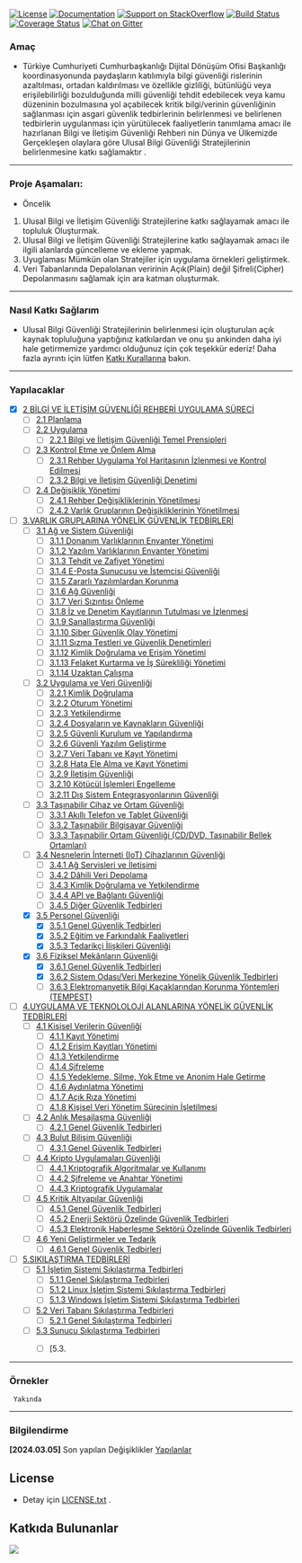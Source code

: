 [![License](https://img.shields.io/badge/license-AGPL-blue.svg?style=flat)](https://opensource.org/licenses/AGPL-3.0)
[![Documentation](https://img.shields.io/badge/docs-latest-brightgreen.svg?style=flat)](http://docs.ckan.org)
[![Support on StackOverflow](https://img.shields.io/badge/support-StackOverflow-yellowgreen.svg?style=flat)](https://stackoverflow.com/questions/tagged/ckan)
[![Build Status](https://circleci.com/gh/ckan/ckan.svg?style=shield)](https://circleci.com/gh/ckan/ckan)
[![Coverage Status](https://coveralls.io/repos/github/ckan/ckan/badge.svg?branch=master)](https://coveralls.io/github/ckan/ckan?branch=master)
[![Chat on Gitter](https://badges.gitter.im/gitterHQ/gitter.svg)](https://app.gitter.im/#/room/#Bg_Rehberi:gitter.im)




### Amaç
* Türkiye Cumhuriyeti Cumhurbaşkanlığı  Dijital Dönüşüm Ofisi Başkanlığı
koordinasyonunda paydaşların katılımıyla bilgi güvenliği rislerinin azaltılması, ortadan kaldırılması ve özellikle gizliliği,
bütünlüğü veya erişilebilirliği bozulduğunda milli güvenliği tehdit edebilecek veya kamu düzeninin
bozulmasına yol açabilecek kritik bilgi/verinin güvenliğinin sağlanması için asgari güvenlik tedbirlerinin
belirlenmesi ve belirlenen tedbirlerin uygulanması için yürütülecek faaliyetlerin tanımlama amacı ile hazırlanan Bilgi ve İletişim Güvenliği Rehberi nin
Dünya ve Ülkemizde Gerçekleşen olaylara göre Ulusal Bilgi Güvenliği Stratejilerinin belirlenmesine katkı sağlamaktır .
---
### Proje  Aşamaları:
- Öncelik
1. Ulusal Bilgi ve İletişim Güvenliği Stratejilerine katkı sağlayamak amacı ile topluluk Oluşturmak.
2. Ulusal Bilgi ve İletişim Güvenliği Stratejilerine katkı sağlayamak amacı ile ilgili alanlarda güncelleme ve ekleme yapmak.
3. Uyuglaması Mümkün olan Stratejiler için  uygulama örnekleri geliştirmek.
4. Veri Tabanlarında Depalolanan veririnin Açık(Plain) değil Şifreli(Cipher) Depolanmasını sağlamak için ara katman oluşturmak.
---
### Nasıl Katkı Sağlarım
* Ulusal Bilgi Güvenliği Stratejilerinin belirlenmesi için oluşturulan  açık kaynak topluluğuna yaptığınız katkılardan ve onu şu ankinden daha iyi hale getirmemize yardımcı olduğunuz için çok teşekkür ederiz!
Daha fazla ayrıntı için lütfen [Katkı Kurallarına](docs/Contribution_Guidelines.md) bakın.
---
### Yapılacaklar

- [X] [2 BİLGİ VE İLETİŞİM GÜVENLİĞİ REHBERİ UYGULAMA SÜRECİ](bb1.markdown)
    - [ ] [2.1 Planlama](bb1.markdown)
    - [ ] [2.2 Uygulama](#)
        - [ ] [2.2.1 Bilgi ve İletişim Güvenliği Temel Prensipleri](#)
    - [ ] [2.3 Kontrol Etme ve Önlem Alma](#)
        - [ ] [2.3.1 Rehber Uygulama Yol Haritasının İzlenmesi ve Kontrol Edilmesi](#)
        - [ ] [2.3.2 Bilgi ve İletişim Güvenliği Denetimi](#)
    - [ ] [2.4 Değişiklik Yönetimi](#)
        - [ ] [2.4.1 Rehber Değişikliklerinin Yönetilmesi](#)
        - [ ] [2.4.2 Varlık Gruplarının Değişikliklerinin Yönetilmesi](#)
- [ ] [3.VARLIK GRUPLARINA YÖNELİK GÜVENLİK TEDBİRLERİ](#)
    - [ ] [3.1 Ağ ve Sistem Güvenliği](#)
        - [ ] [3.1.1 Donanım Varlıklarının Envanter Yönetimi](#)
        - [ ] [3.1.2 Yazılım Varlıklarının Envanter Yönetimi](#)
        - [ ] [3.1.3 Tehdit ve Zafiyet Yönetimi](#)
        - [ ] [3.1.4 E-Posta Sunucusu ve İstemcisi Güvenliği](#)
        - [ ] [3.1.5 Zararlı Yazılımlardan Korunma](#)
        - [ ] [3.1.6 Ağ Güvenliği](#)
        - [ ] [3.1.7 Veri Sızıntısı Önleme](#)
        - [ ] [3.1.8 İz ve Denetim Kayıtlarının Tutulması ve İzlenmesi](#)
        - [ ] [3.1.9 Sanallaştırma Güvenliği](#)
        - [ ] [3.1.10 Siber Güvenlik Olay Yönetimi](#)
        - [ ] [3.1.11 Sızma Testleri ve Güvenlik Denetimleri](#)
        - [ ] [3.1.12 Kimlik Doğrulama ve Erişim Yönetimi](#)
        - [ ] [3.1.13 Felaket Kurtarma ve İş Sürekliliği Yönetimi](#)
        - [ ] [3.1.14 Uzaktan Çalışma](#)
    - [ ] [3.2 Uygulama ve Veri Güvenliği](#)
        - [ ] [3.2.1 Kimlik Doğrulama](#)
        - [ ] [3.2.2 Oturum Yönetimi](#)
        - [ ] [3.2.3 Yetkilendirme](#)
        - [ ] [3.2.4 Dosyaların ve Kaynakların Güvenliği](#)
        - [ ] [3.2.5 Güvenli Kurulum ve Yapılandırma](#)
        - [ ] [3.2.6 Güvenli Yazılım Geliştirme](#)
        - [ ] [3.2.7 Veri Tabanı ve Kayıt Yönetimi](#)
        - [ ] [3.2.8 Hata Ele Alma ve Kayıt Yönetimi](#)
        - [ ] [3.2.9 İletişim Güvenliği](#)
        - [ ] [3.2.10 Kötücül İşlemleri Engelleme](#)
        - [ ] [3.2.11 Dış Sistem Entegrasyonlarının Güvenliği](#)
    - [ ] [3.3 Taşınabilir Cihaz ve Ortam Güvenliği](#)
        - [ ] [3.3.1 Akıllı Telefon ve Tablet Güvenliği](#)
        - [ ] [3.3.2 Taşınabilir Bilgisayar Güvenliği](#)
        - [ ] [3.3.3 Taşınabilir Ortam Güvenliği (CD/DVD, Taşınabilir Bellek Ortamları)](#)
    - [ ] [3.4 Nesnelerin İnterneti (IoT) Cihazlarının Güvenliği](#)
        - [ ] [3.4.1 Ağ Servisleri ve İletişimi](#)
        - [ ] [3.4.2 Dâhili Veri Depolama](#)
        - [ ] [3.4.3 Kimlik Doğrulama ve Yetkilendirme](#)
        - [ ] [3.4.4 API ve Bağlantı Güvenliği](#)
        - [ ] [3.4.5 Diğer Güvenlik Tedbirleri](#)
    - [X] [3.5 Personel Güvenliği](#)
        - [X] [3.5.1 Genel Güvenlik Tedbirleri](#)
        - [X] [3.5.2 Eğitim ve Farkındalık Faaliyetleri](#)
        - [X] [3.5.3 Tedarikçi İlişkileri Güvenliği](#)
    - [X] [3.6 Fiziksel Mekânların Güvenliği](#)
        - [X] [3.6.1 Genel Güvenlik Tedbirleri](#)
        - [X] [3.6.2 Sistem Odası/Veri Merkezine Yönelik Güvenlik Tedbirleri](#)
        - [ ] [3.6.3 Elektromanyetik Bilgi Kaçaklarından Korunma Yöntemleri (TEMPEST)](#)
- [ ] [4.UYGULAMA VE TEKNOLOLOJİ ALANLARINA YÖNELİK GÜVENLİK TEDBİRLERİ](#)
    - [ ] [4.1 Kişisel Verilerin Güvenliği](#)
        - [ ] [4.1.1 Kayıt Yönetimi](#)
        - [ ] [4.1.2 Erişim Kayıtları Yönetimi](#)
        - [ ] [4.1.3 Yetkilendirme](#)
        - [ ] [4.1.4 Şifreleme](#)
        - [ ] [4.1.5 Yedekleme, Silme, Yok Etme ve Anonim Hale Getirme](#)
        - [ ] [4.1.6 Aydınlatma Yönetimi](#)
        - [ ] [4.1.7 Açık Rıza Yönetimi](#)
        - [ ] [4.1.8 Kişisel Veri Yönetim Sürecinin İşletilmesi](#)
    - [ ] [4.2 Anlık Mesajlaşma Güvenliği](#)
        - [ ] [4.2.1 Genel Güvenlik Tedbirleri](#)
    - [ ] [4.3 Bulut Bilişim Güvenliği](#)
        - [ ] [4.3.1 Genel Güvenlik Tedbirleri](#)
    - [ ] [4.4 Kripto Uygulamaları Güvenliği](#)
        - [ ] [4.4.1 Kriptografik Algoritmalar ve Kullanımı](#)
        - [ ] [4.4.2 Şifreleme ve Anahtar Yönetimi](#)
        - [ ] [4.4.3 Kriptografik Uygulamalar](#)
    - [ ] [4.5 Kritik Altyapılar Güvenliği](#)
        - [ ] [4.5.1 Genel Güvenlik Tedbirleri](#)
        - [ ] [4.5.2 Enerji Sektörü Özelinde Güvenlik Tedbirleri](#)
        - [ ] [4.5.3 Elektronik Haberleşme Sektörü Özelinde Güvenlik Tedbirleri](#)
    - [ ] [4.6 Yeni Geliştirmeler ve Tedarik](#)
        - [ ] [4.6.1 Genel Güvenlik Tedbirleri](#)
- [ ] [5.SIKILAŞTIRMA TEDBİRLERİ](#)
    - [ ] [5.1 İşletim Sistemi Sıkılaştırma Tedbirleri](#)
        - [ ] [5.1.1 Genel Sıkılaştırma Tedbirleri](#)
        - [ ] [5.1.2 Linux İşletim Sistemi Sıkılaştırma Tedbirleri](#)
        - [ ] [5.1.3 Windows İşletim Sistemi Sıkılaştırma Tedbirleri](#)
    - [ ] [5.2 Veri Tabanı Sıkılaştırma Tedbirleri](#)
        - [ ] [5.2.1 Genel Sıkılaştırma Tedbirleri](#)
    - [ ] [5.3 Sunucu Sıkılaştırma Tedbirleri](#)
        - [ ] [5.3.


----
### Örnekler

     Yakında
---------------

### Bilgilendirme

**[2024.03.05]**  Son yapılan Değişiklikler [Yapılanlar](https://github.com/PKU-YuanGroup/Open-Sora-Plan?tab=readme-ov-file#todo)

## License
* Detay için [LICENSE.txt](LICENSE.txt) .

## Katkıda Bulunanlar

<a href="https://github.com/PKU-YuanGroup/Open-Sora-Plan/graphs/contributors">
  <img src="https://contrib.rocks/image?repo=PKU-YuanGroup/Open-Sora-Plan" />
</a>









